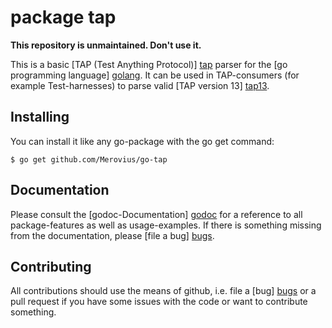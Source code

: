 package tap
===========

**This repository is unmaintained. Don't use it.**

This is a basic [TAP (Test Anything Protocol)] [tap] parser for the [go programming language] [golang]. It can be used in TAP-consumers (for example Test-harnesses) to parse valid [TAP version 13] [tap13].

  [tap]: http://http://testanything.org/
  [tap13]: http://podwiki.hexten.net/TAP/TAP13.html?page=TAP13
  [golang]: http://golang.org/

Installing
----------

You can install it like any go-package with the go get command:

    $ go get github.com/Merovius/go-tap

Documentation
-------------

Please consult the [godoc-Documentation] [godoc] for a reference to all package-features as well as usage-examples.
If there is something missing from the documentation, please [file a bug] [bugs].

  [godoc]: http://godoc.org/github.com/Merovius/go-tap
  [bugs]: https://github.com/Merovius/go-tap/issues

Contributing
------------

All contributions should use the means of github, i.e. file a [bug] [bugs] or a pull request if you have some issues with the code or want to contribute something.

  [bugs]: https://github.com/Merovius/go-tap/issues
